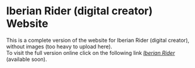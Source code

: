 # Iberian Rider (digital creator) Website
This is a complete version of the website for Iberian Rider (digital creator), without images (too heavy to upload here).\
To visit the full version online click on the following link *[Iberian Rider](https://iberianrider.000webhostapp.com/)* (available soon).
